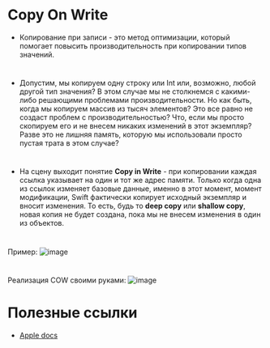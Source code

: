 # **Copy On Write**

  - Копирование при записи - это метод оптимизации, который помогает повысить производительность при копировании типов значений.
#

  - Допустим, мы копируем одну строку или Int или, возможно, любой другой тип значения? В этом случае мы не столкнемся с какими-либо решающими проблемами производительности. 
Но как быть, когда мы копируем массив из тысяч элементов? Это все равно не создаст проблем с производительностью? 
Что, если мы просто скопируем его и не внесем никаких изменений в этот экземпляр? 
Разве это не лишняя память, которую мы использовали просто пустая трата в этом случае?
#
  - На сцену выходит понятие **Copy in Write** - при копировании каждая ссылка указывает на один и тот же адрес памяти. Только когда одна из ссылок изменяет базовые данные, именно в этот момент, момент модификации, Swift фактически копирует исходный экземпляр и вносит изменения.
То есть, будь то **deep copy** или **shallow copy**, новая копия не будет создана, пока мы не внесем изменения в один из объектов.

#
Пример:
![image](https://i.yapx.ru/Ro2j1.png)
#
Реализация COW своими руками:
![image](https://user-images.githubusercontent.com/47610132/166120019-0bd2f65a-9a4b-477d-bf60-3c49b2cffaa7.png)

# **Полезные ссылки**
- [Apple docs](https://github.com/apple/swift/blob/main/docs/OptimizationTips.rst#id28)
